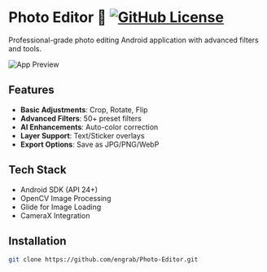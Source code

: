 # Photo Editor 📸 [![GitHub License](https://img.shields.io/github/license/engrab/Photo-Editor)](https://github.com/engrab/Photo-Editor/blob/main/LICENSE)

Professional-grade photo editing Android application with advanced filters and tools.

![App Preview](screenshots/editor-demo.gif)

## Features
- **Basic Adjustments**: Crop, Rotate, Flip
- **Advanced Filters**: 50+ preset filters
- **AI Enhancements**: Auto-color correction
- **Layer Support**: Text/Sticker overlays
- **Export Options**: Save as JPG/PNG/WebP

## Tech Stack
- Android SDK (API 24+)
- OpenCV Image Processing
- Glide for Image Loading
- CameraX Integration

## Installation
```bash
git clone https://github.com/engrab/Photo-Editor.git
